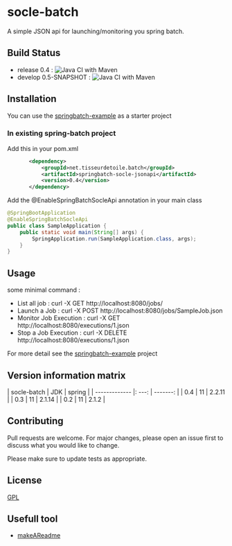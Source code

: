 # socle-batch

A simple JSON api for launching/monitoring you spring batch. 

## Build Status

- release 0.4 : ![Java CI with Maven](https://github.com/tisseurdetoile/socle-batch/workflows/Java%20CI%20with%20Maven/badge.svg?branch=release)
- develop 0.5-SNAPSHOT : ![Java CI with Maven](https://github.com/tisseurdetoile/socle-batch/workflows/Java%20CI%20with%20Maven/badge.svg?branch=develop)
    
## Installation

You can use the [springbatch-example](https://github.com/tisseurdetoile/socle-batch/tree/master/springbatch-example) as a starter project

### In existing spring-batch project

Add this in your pom.xml

```xml
       <dependency>
           <groupId>net.tisseurdetoile.batch</groupId>
           <artifactId>springbatch-socle-jsonapi</artifactId>
           <version>0.4</version>
       </dependency>
```


Add the @EnableSpringBatchSocleApi annotation in your main class

```java
@SpringBootApplication
@EnableSpringBatchSocleApi
public class SampleApplication {
    public static void main(String[] args) {
        SpringApplication.run(SampleApplication.class, args);
    }
}
```

## Usage

some minimal command :

- List all job : curl -X GET http://localhost:8080/jobs/ 
- Launch a Job : curl -X POST http://localhost:8080/jobs/SampleJob.json
- Monitor Job Execution :  curl -X GET http://localhost:8080/executions/1.json
- Stop a Job Execution : curl -X DELETE http://localhost:8080/executions/1.json

For more detail see the [springbatch-example](https://github.com/tisseurdetoile/socle-batch/tree/master/springbatch-example) project

## Version information matrix

| socle-batch   |  JDK  |   spring |
| ------------- |: ---: | -------: |
| 0.4           | 11    |  2.2.11  |
| 0.3           | 11    |  2.1.14  |
| 0.2           | 11    |  2.1.2   |

## Contributing

Pull requests are welcome. For major changes, please open an issue first to discuss what you would like to change.

Please make sure to update tests as appropriate.

## License

[GPL](https://choosealicense.com/licenses/gpl-3.0/)

## Usefull tool

- [makeAReadme](https://www.makeareadme.com/)
